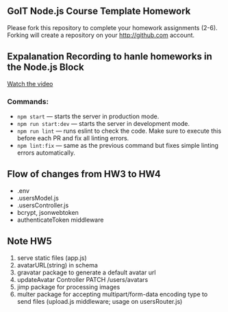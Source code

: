 ## GoIT Node.js Course Template Homework

Please fork this repository to complete your homework assignments (2-6).
Forking will create a repository on your http://github.com account.

## Expalanation Recording to hanle homeworks in the Node.js Block
[Watch the video](https://www.loom.com/share/007c97d271604e02ae61adbb5b69edd3)

### Commands:

- `npm start` &mdash; starts the server in production mode.
- `npm run start:dev` &mdash; starts the server in development mode.
- `npm run lint` &mdash; runs eslint to check the code. Make sure to execute this before each PR and fix all linting errors.
- `npm lint:fix` &mdash; same as the previous command but fixes simple linting errors automatically.



## Flow of changes from HW3 to HW4
- .env
- .usersModel.js
- .usersController.js
- bcrypt, jsonwebtoken
- authenticateToken middleware

## Note HW5
1. serve static files (app.js)
2. avatarURL(string) in schema
3. gravatar package to generate a default avatar url
4. updateAvatar Controller PATCH /users/avatars
5. jimp package for processing images
6. multer package for accepting multipart/form-data encoding type to send files (upload.js middleware; usage on usersRouter.js)
